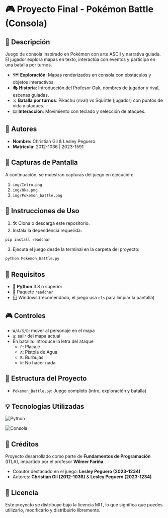 # 🎮 Proyecto Final - Pokémon Battle (Consola)

## 📝 Descripción
Juego de consola inspirado en Pokémon con arte ASCII y narrativa guiada. El jugador explora mapas en texto, interactúa con eventos y participa en una batalla por turnos.
- 🗺️ **Exploración**: Mapas renderizados en consola con obstáculos y objetos interactivos.
- 🎭 **Historia**: Introducción del Profesor Oak, nombres de jugador y rival, escenas guiadas.
- ⚔️ **Batalla por turnos**: Pikachu (rival) vs Squirtle (jugador) con puntos de vida y ataques.
- ⌨️ **Interacción**: Movimiento con teclado y selección de ataques.

## 👤 Autores
- **Nombre:** Christian Gil & Lesley Peguero
- **Matrícula:** 2012-1036 | 2023-1591

## 📸 Capturas de Pantalla
A continuación, se muestran capturas del juego en ejecución:

1. `img/Intro.png`
2. `img/Oka.png`
3. `img/Pokemon_battle.png`


## 🚀 Instrucciones de Uso
1. 🛠️ Clona o descarga este repositorio.
2. Instala la dependencia requerida:
```bash
pip install readchar
```
3. Ejecuta el juego desde la terminal en la carpeta del proyecto:
```bash
python Pokemon_Battle.py
```

## 🔧 Requisitos
- 🐍 **Python** 3.8 o superior
- 🧩 Paquete `readchar`
- 🪟 Windows (recomendado, el juego usa `cls` para limpiar la pantalla)

## 🎮 Controles
- `W/A/S/D`: mover al personaje en el mapa
- `q`: salir del mapa actual
- En batalla: introduce la letra del ataque
  - `P`: Placaje
  - `A`: Pistola de Agua
  - `B`: Burbujas
  - `N`: No hacer nada

## 📂 Estructura del Proyecto
- `Pokemon_Battle.py`: Juego completo (intro, exploración y batalla)

## 💡 Tecnologías Utilizadas
![Python](https://img.shields.io/badge/Python-3.8%2B-3776AB?style=for-the-badge&logo=python&logoColor=white)

![Consola](https://img.shields.io/badge/Console-App-000000?style=for-the-badge)

## 🙏 Créditos
Proyecto desarrollado como parte de **Fundamentos de Programación** (ITLA), impartido por el profesor **Wilmer Fariña**.

- Coautor destacado en el juego: **Lesley Peguero (2023-1234)**
- Autores: **Christian Gil (2012-1036)** & **Lesley Peguero (2023-1234)**

## 📄 Licencia
Este proyecto se distribuye bajo la licencia MIT, lo que significa que puedes utilizarlo, modificarlo y distribuirlo libremente.